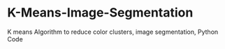 # K-Means-Image-Segmentation
K means Algorithm to reduce color clusters, image segmentation, Python Code

